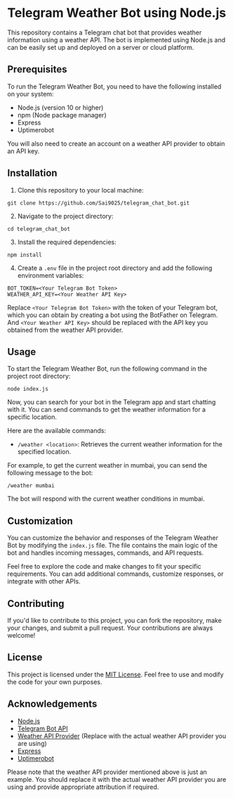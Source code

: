 # Telegram Weather Bot using Node.js

This repository contains a Telegram chat bot that provides weather information using a weather API. The bot is implemented using Node.js and can be easily set up and deployed on a server or cloud platform.

## Prerequisites

To run the Telegram Weather Bot, you need to have the following installed on your system:

- Node.js (version 10 or higher)
- npm (Node package manager)
- Express
- Uptimerobot

You will also need to create an account on a weather API provider to obtain an API key.

## Installation

1. Clone this repository to your local machine:

```shell
git clone https://github.com/Sai9025/telegram_chat_bot.git
```

2. Navigate to the project directory:

```shell
cd telegram_chat_bot
```

3. Install the required dependencies:

```shell
npm install
```

4. Create a `.env` file in the project root directory and add the following environment variables:

```shell
BOT_TOKEN=<Your Telegram Bot Token>
WEATHER_API_KEY=<Your Weather API Key>
```

Replace `<Your Telegram Bot Token>` with the token of your Telegram bot, which you can obtain by creating a bot using the BotFather on Telegram. And `<Your Weather API Key>` should be replaced with the API key you obtained from the weather API provider.

## Usage

To start the Telegram Weather Bot, run the following command in the project root directory:

```shell
node index.js
```

Now, you can search for your bot in the Telegram app and start chatting with it. You can send commands to get the weather information for a specific location.

Here are the available commands:

- `/weather <location>`: Retrieves the current weather information for the specified location.

For example, to get the current weather in mumbai, you can send the following message to the bot:

```
/weather mumbai
```

The bot will respond with the current weather conditions in mumbai.

## Customization

You can customize the behavior and responses of the Telegram Weather Bot by modifying the `index.js` file. The file contains the main logic of the bot and handles incoming messages, commands, and API requests.

Feel free to explore the code and make changes to fit your specific requirements. You can add additional commands, customize responses, or integrate with other APIs.

## Contributing

If you'd like to contribute to this project, you can fork the repository, make your changes, and submit a pull request. Your contributions are always welcome!

## License

This project is licensed under the [MIT License](LICENSE). Feel free to use and modify the code for your own purposes.

## Acknowledgements

- [Node.js](https://nodejs.org/)
- [Telegram Bot API](https://core.telegram.org/bots/api)
- [Weather API Provider](https://example.com) (Replace with the actual weather API provider you are using)
- [Express](https://expressjs.com/)
- [Uptimerobot](https://uptimerobot.com/)

Please note that the weather API provider mentioned above is just an example. You should replace it with the actual weather API provider you are using and provide appropriate attribution if required.
